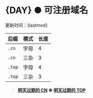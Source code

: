 # {DAY} ● 可注册域名

更新时间：{lastmod}

|后缀|模式|长度|
|:---|:---|:---|
|`.cn`|字母|4|
|`.cn`|三杂|3|
|`.top`|字母|4|
|`.top`|三杂|3|

> **[明天过期的 CN](next.cn.md) ● [明天过期的 TOP](next.top.md)**

